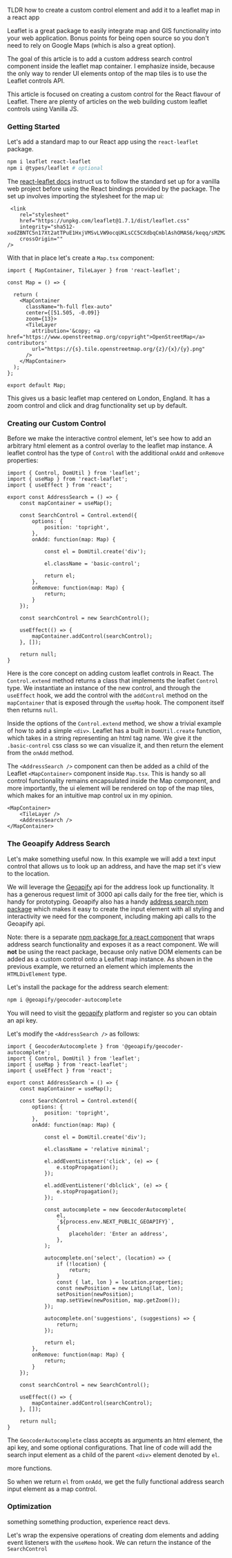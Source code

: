 TLDR
how to create a custom control element and add it to a leaflet map in a react app

Leaflet is a great package to easily integrate map and GIS functionality into your web application. Bonus points for being open source so you don't need to rely on Google Maps (which is also a great option).

The goal of this article is to add a custom address search control component inside the leaflet map container. I emphasize inside, because the only way to render UI elements ontop of the map tiles is to use the Leaflet controls API.

This article is focused on creating a custom control for the React flavour of Leaflet. There are plenty of articles on the web building custom leaflet controls using Vanilla JS.

### Getting Started
Let's add a standard map to our React app using the `react-leaflet` package.

```bash
npm i leaflet react-leaflet
npm i @types/leaflet # optional
```

The [react-leaflet docs]() instruct us to follow the standard set up for a vanilla web project before using the React bindings provided by the package. The set up involves importing the stylesheet for the map ui:

```tsx
 <link
	rel="stylesheet"
    href="https://unpkg.com/leaflet@1.7.1/dist/leaflet.css"
    integrity="sha512-xodZBNTC5n17Xt2atTPuE1HxjVMSvLVW9ocqUKLsCC5CXdbqCmblAshOMAS6/keqq/sMZMZ19scR4PsZChSR7A=="
    crossOrigin=""
/>
```

With that in place let's create a `Map.tsx` component:

```tsx
import { MapContainer, TileLayer } from 'react-leaflet';

const Map = () => {

  return (
    <MapContainer
      className="h-full flex-auto"
      center={[51.505, -0.09]}
      zoom={13}>
      <TileLayer
        attribution='&copy; <a href="https://www.openstreetmap.org/copyright">OpenStreetMap</a> contributors'
        url="https://{s}.tile.openstreetmap.org/{z}/{x}/{y}.png"
      />
    </MapContainer>
  );
};

export default Map;
```

This gives us a basic leaflet map centered on London, England. It has a zoom control and click and drag functionality set up by default.

### Creating our Custom Control
Before we make the interactive control element, let's see how to add an arbitrary html element as a control overlay to the leaflet map instance. A leaflet control has the type of `Control` with the additional `onAdd` and `onRemove` properties:

```tsx
import { Control, DomUtil } from 'leaflet';
import { useMap } from 'react-leaflet';
import { useEffect } from 'react';

export const AddressSearch = () => {
	const mapContainer = useMap();
	
	const SearchControl = Control.extend({
		options: {
			position: 'topright',
		},
		onAdd: function(map: Map) {

			const el = DomUtil.create('div');

			el.className = 'basic-control';

			return el;
		},
		onRemove: function(map: Map) {
			return;
		}
	});

	const searchControl = new SearchControl();

	useEffect(() => {
		mapContainer.addControl(searchControl);
	}, []);

	return null;
}
```

Here is the core concept on adding custom leaflet controls in React. The `Control.extend` method returns a class that implements the leaflet `Control` type. We instantiate an instance of the new control, and through the  `useEffect` hook, we add the control with the `addControl` method on the `mapContainer` that is exposed through the `useMap` hook. The component itself then returns `null`.

Inside the options of the `Control.extend` method, we show a trivial example of how to add a simple `<div>`. Leaflet has a built in `DomUtil.create` function, which takes in a string representing an html tag name. We give it the `.basic-control` css class so we can visualize it, and then return the element from the `onAdd` method.

The `<AddressSearch />` component can then be added as a child of the Leaflet `<MapContainer>` component inside `Map.tsx`. This is handy so all control functionality remains encapsulated inside the Map component, and more importantly, the ui element will be rendered on top of the map tiles, which makes for an intuitive map control ux in my opinion.

```tsx
<MapContainer>
	<TileLayer />
	<AddressSearch />
</MapContainer>
```

### The Geoapify Address Search
Let's make something useful now. In this example we will add a text input control that allows us to look up an address, and have the map set it's view to the location. 

We will leverage the [Geoapify]() api for the address look up functionality. It has a generous request limit of 3000 api calls daily for the free tier, which is handy for prototyping. Geoapify also has a handy [address search npm package]() which makes it easy to create the input element with all styling and interactivity we need for the component, including making api calls to the Geoapify api.

Note: there is a separate [npm package for a react component]() that wraps address search functionality and exposes it as a react component. We will **not** be using the react package, because only native DOM elements can be added as a custom control onto a Leaflet map instance. As shown in the previous example, we returned an element which implements the `HTMLDivElement` type.

Let's install the package for the address search element:

```bash
npm i @geoapify/geocoder-autocomplete
```

You will need to visit the [geoapify]() platform and register so you can obtain an api key.

Let's modify the  `<AddressSearch />` as follows:

```tsx
import { GeocoderAutocomplete } from '@geoapify/geocoder-autocomplete';
import { Control, DomUtil } from 'leaflet';
import { useMap } from 'react-leaflet';
import { useEffect } from 'react';

export const AddressSearch = () => {
	const mapContainer = useMap();
	
	const SearchControl = Control.extend({
		options: {
			position: 'topright',
		},
		onAdd: function(map: Map) {

			const el = DomUtil.create('div');

			el.className = 'relative minimal';
			
			el.addEventListener('click', (e) => {
				e.stopPropagation();
			});

			el.addEventListener('dblclick', (e) => {
				e.stopPropagation();
			});

			const autocomplete = new GeocoderAutocomplete(
				el,
				`${process.env.NEXT_PUBLIC_GEOAPIFY}`,
				{
					placeholder: 'Enter an address',
				},
			);

			autocomplete.on('select', (location) => {
				if (!location) {
					return;
				}
				const { lat, lon } = location.properties;
				const newPosition = new LatLng(lat, lon);
				setPosition(newPosition);
				map.setView(newPosition, map.getZoom());
			});

			autocomplete.on('suggestions', (suggestions) => {
				return;
			});

			return el;
		},
		onRemove: function(map: Map) {
			return;
		}
	});

	const searchControl = new SearchControl();

	useEffect(() => {
		mapContainer.addControl(searchControl);
	}, []);

	return null;
}
```

The `GeocoderAutocomplete` class accepts as arguments an html element, the api key, and some optional configurations. That line of code will add the search input element as a child of the parent `<div>` element denoted by `el`. 

more functions.

So when we return `el` from `onAdd`, we get the fully functional address search input element as a map control.

### Optimization
something something production, experience react devs.

Let's wrap the expensive operations of creating dom elements and adding event listeners with the `useMemo` hook. We can return the instance of the `SearchControl`